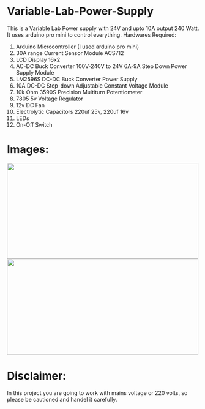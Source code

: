 # Variable-Lab-Power-Supply
This is a Variable Lab Power supply with 24V and upto 10A output 240 Watt.
It uses arduino pro mini to control everything. 
Hardwares Required: 
1. Arduino Microcontroller (I used arduino pro mini) 
2. 30A range Current Sensor Module ACS712 
3. LCD Display 16x2 
4. AC-DC Buck Converter 100V-240V to 24V 6A-9A Step Down Power Supply Module 
5. LM2596S DC-DC Buck Converter Power Supply 
6. 10A DC-DC Step-down Adjustable Constant Voltage Module 
7. 10k Ohm 3590S Precision Multiturn Potentiometer 
8. 7805 5v Voltage Regulator 
9. 12v DC Fan 
10. Electrolytic Capacitors 220uf 25v, 220uf 16v 
11. LEDs  
12. On-Off Switch
 
Images:
=========
<img src="https://github.com/Sunil531999/Variable-Lab-Power-Supply/blob/main/images/2.jpg" width="500" height="250">
<img src="https://github.com/Sunil531999/Variable-Lab-Power-Supply/blob/main/images/5.jpg" width="500" height="250">

Disclaimer:
===========
In this project you are going to work with mains voltage or 220 volts, so please be cautioned and handel it carefully.
